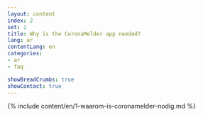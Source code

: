 ```yaml
---
layout: content
index: 2
set: 1
title: Why is the CoronaMelder app needed?
lang: ar
contentLang: en
categories:
- ar
- faq

showBreadCrumbs: true
showContact: true
---
```


{% include content/en/1-waarom-is-coronamelder-nodig.md %}
